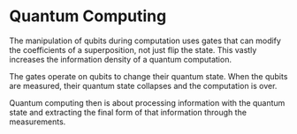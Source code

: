 # Quantum Computing

The manipulation of qubits during computation uses gates that can modify the coefficients of a superposition, not just flip the state. This vastly increases the information density of a quantum computation.

The gates operate on qubits to change their quantum state. When the qubits are measured, their quantum state collapses and the computation is over.

Quantum computing then is about processing information with the quantum state and extracting the final form of that information through the measurements.